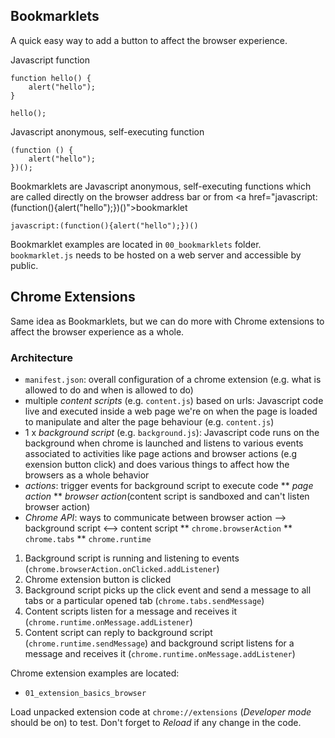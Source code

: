 ## Bookmarklets

A quick easy way to add a button to affect the browser experience.

Javascript function

```
function hello() {
    alert("hello");
}

hello();
```

Javascript anonymous, self-executing function

```
(function () {
    alert("hello");
})();
```

Bookmarklets are Javascript anonymous, self-executing functions which are called directly on the browser address bar or from <a href="javascript:(function(){alert("hello");})()">bookmarklet</a> 

```
javascript:(function(){alert("hello");})()
```

Bookmarklet examples are located in `00_bookmarklets` folder. `bookmarklet.js` needs to be hosted on a web server and accessible by public.


## Chrome Extensions

Same idea as Bookmarklets, but we can do more with Chrome extensions to affect the browser experience as a whole.

### Architecture

* `manifest.json`: overall configuration of a chrome extension (e.g. what is allowed to do and when is allowed to do)
* multiple _content scripts_ (e.g. `content.js`) based on urls: Javascript code live and executed inside a web page we're on when the page is loaded to manipulate and alter the page behaviour (e.g. `content.js`)
* 1 x _background script_ (e.g. `background.js`): Javascript code runs on the background when chrome is launched and listens to various events associated to activities like page actions and browser actions (e.g exension button click) and does various things to affect how the browsers as a whole behavior
* _actions_: trigger events for background script to execute code
** _page action_
** _browser action_(content script is sandboxed and can't listen browser action)
* _Chrome API_: ways to communicate between browser action --> background script <--> content script
** `chrome.browserAction`
** `chrome.tabs`
** `chrome.runtime`
1. Background script is running and listening to events (`chrome.browserAction.onClicked.addListener`)
2. Chrome extension button is clicked
3. Background script picks up the click event and send a message to all tabs or a particular opened tab (`chrome.tabs.sendMessage`)
4. Content scripts listen for a message and receives it (`chrome.runtime.onMessage.addListener`)
5. Content script can reply to background script (`chrome.runtime.sendMessage`)  and background script listens for a message and receives it (`chrome.runtime.onMessage.addListener`)

Chrome extension examples are located:
* `01_extension_basics_browser`

Load unpacked extension code at `chrome://extensions` (_Developer mode_ should be on) to test. Don't forget to _Reload_ if any change in the code.